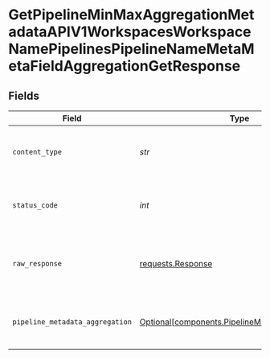 # GetPipelineMinMaxAggregationMetadataAPIV1WorkspacesWorkspaceNamePipelinesPipelineNameMetaMetaFieldAggregationGetResponse


## Fields

| Field                                                                                                      | Type                                                                                                       | Required                                                                                                   | Description                                                                                                |
| ---------------------------------------------------------------------------------------------------------- | ---------------------------------------------------------------------------------------------------------- | ---------------------------------------------------------------------------------------------------------- | ---------------------------------------------------------------------------------------------------------- |
| `content_type`                                                                                             | *str*                                                                                                      | :heavy_check_mark:                                                                                         | HTTP response content type for this operation                                                              |
| `status_code`                                                                                              | *int*                                                                                                      | :heavy_check_mark:                                                                                         | HTTP response status code for this operation                                                               |
| `raw_response`                                                                                             | [requests.Response](https://requests.readthedocs.io/en/latest/api/#requests.Response)                      | :heavy_check_mark:                                                                                         | Raw HTTP response; suitable for custom response parsing                                                    |
| `pipeline_metadata_aggregation`                                                                            | [Optional[components.PipelineMetadataAggregation]](../../models/components/pipelinemetadataaggregation.md) | :heavy_minus_sign:                                                                                         | Min and max value aggregation of the meta_field                                                            |